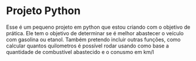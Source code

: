 # Projeto Python
Esse é um pequeno projeto em python que estou criando com o objetivo de prática. 
Ele tem o objetivo de determinar se é melhor abastecer o veículo com gasolina ou etanol. 
Também pretendo incluir outras funções, como calcular quantos quilometros é possível rodar usando como base a quantidade de combustível abastecido e o conusmo em km/l